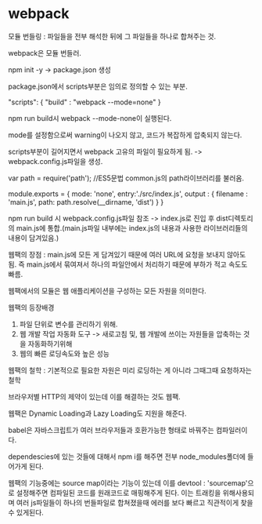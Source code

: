 # webpack

모듈 번들링 : 파일들을 전부 해석한 뒤에 그 파일들을 하나로 합쳐주는 것.

webpack은 모듈 번들러.

npm init -y -> package.json 생성

package.json에서 scripts부분은 임의로 정의할 수 있는 부분.

"scripts": {
    "build" : "webpack --mode=none" 
 }

npm run build시 webpack --mode-none이 실행된다. 

mode를 설정함으로써 warning이 나오지 않고, 코드가 복잡하게 압축되지 않는다.




scripts부분이 길어지면서 webpack 고유의 파일이 필요하게 됨. -> webpack.config.js파일을 생성.


var path = require('path');  //ES5문법 common.js의 path라이브러리를 불러옴.


module.exports = {
  mode: 'none',
  entry:'./src/index.js',
  output : {
    filename : 'main.js',
    path: path.resolve(__dirname, 'dist')
  }
}



npm run build 시 webpack.config.js파일 참조 -> index.js로 진입 후 dist디렉토리의 main.js에 통합.(main.js파일 내부에는 index.js의 내용과 사용한 라이브러리들의 내용이 담겨있음.) 



웹팩의 장점 : main.js에 모든 게 담겨있기 때문에 여러 URL에 요청을 보내지 않아도 됨. 즉 main.js에서 묶여져서 하나의 파일안에서 처리하기 때문에 부하가 적고 속도도 빠름.

웹팩에서의 모듈은 웹 애플리케이션을 구성하는 모든 자원을 의미한다.

웹팩의 등장배경
1) 파일 단위로 변수를 관리하기 위해. 
2) 웹 개발 작업 자동화 도구 -> 새로고침 및, 웹 개발에 쓰이는 자원들을 압축하는 것을 자동화하기위해
3) 웹의 빠른 로딩속도와 높은 성능

웹팩의 철학 : 기본적으로 필요한 자원은 미리 로딩하는 게 아니라 그때그때 요청하자는 철학

브라우저별 HTTP의 제약이 있는데 이를 해결하는 것도 웹팩.

웹팩은 Dynamic Loading과 Lazy Loading도 지원을 해준다.

babel은 자바스크립트가 여러 브라우저들과 호환가능한 형태로 바꿔주는 컴파일러이다.

dependescies에 있는 것들에 대해서 npm i를 해주면 전부 node_modules폴더에 들어가게 된다.

웹팩의 기능중에는 source map이라는 기능이 있는데 이를 devtool : 'sourcemap'으로 설정해주면 컴파일된 코드를 원래코드로 매핑해주게 된다. 이는 트래킹을 위해사용되며 여러 js파일들이 하나의 번들파일로 합쳐졌을때 에러를 보다 빠르고 직관적이게 찾을 수 있게된다.

